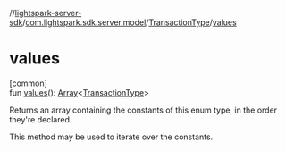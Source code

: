 //[lightspark-server-sdk](../../../index.md)/[com.lightspark.sdk.server.model](../index.md)/[TransactionType](index.md)/[values](values.md)

# values

[common]\
fun [values](values.md)(): [Array](https://kotlinlang.org/api/latest/jvm/stdlib/kotlin/-array/index.html)&lt;[TransactionType](index.md)&gt;

Returns an array containing the constants of this enum type, in the order they're declared.

This method may be used to iterate over the constants.
